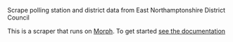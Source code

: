 Scrape polling station and district data from East Northamptonshire District Council

This is a scraper that runs on [Morph](https://morph.io). To get started [see the documentation](https://morph.io/documentation)
